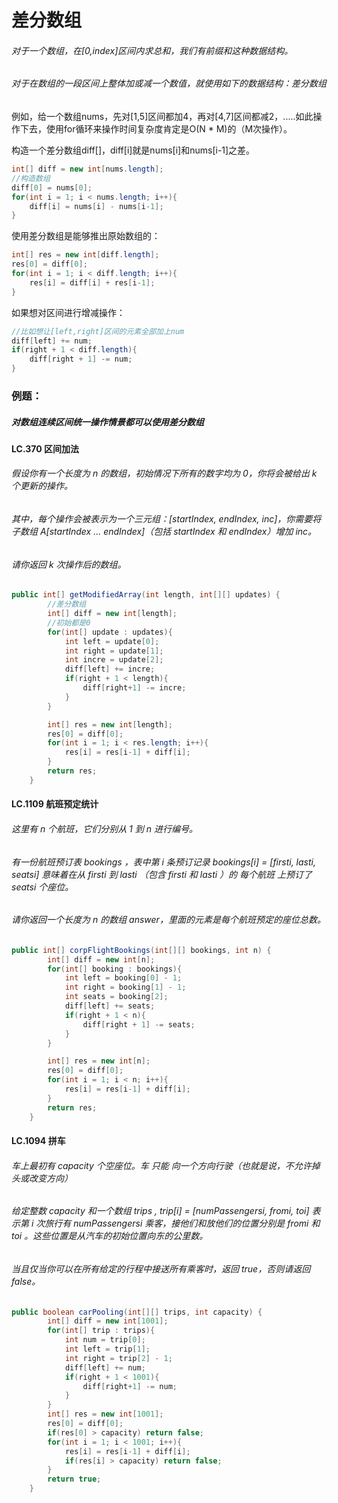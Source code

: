 # 差分数组

###### 对于一个数组，在[0,index]区间内求总和，我们有前缀和这种数据结构。

###### 对于在数组的一段区间上整体加或减一个数值，就使用如下的数据结构：差分数组

例如，给一个数组nums，先对[1,5]区间都加4，再对[4,7]区间都减2，.....如此操作下去，使用for循环来操作时间复杂度肯定是O(N * M)的（M次操作）。



构造一个差分数组diff[]，diff[i]就是nums[i]和nums[i-1]之差。

```java
int[] diff = new int[nums.length];
//构造数组
diff[0] = nums[0];
for(int i = 1; i < nums.length; i++){
    diff[i] = nums[i] - nums[i-1];
}
```

使用差分数组是能够推出原始数组的：

```java
int[] res = new int[diff.length];
res[0] = diff[0];
for(int i = 1; i < diff.length; i++){
	res[i] = diff[i] + res[i-1];
}
```

如果想对区间进行增减操作：

```java
//比如想让[left,right]区间的元素全部加上num
diff[left] += num;
if(right + 1 < diff.length){
	diff[right + 1] -= num;
}
```



### 例题：

##### 对数组连续区间统一操作情景都可以使用差分数组



#### LC.370 区间加法

###### 假设你有一个长度为 n 的数组，初始情况下所有的数字均为 0，你将会被给出 k 个更新的操作。

###### 其中，每个操作会被表示为一个三元组：[startIndex, endIndex, inc]，你需要将子数组 A[startIndex ... endIndex]（包括 startIndex 和 endIndex）增加 inc。

###### 请你返回 k 次操作后的数组。

```java
public int[] getModifiedArray(int length, int[][] updates) {
        //差分数组
        int[] diff = new int[length];
        //初始都是0
        for(int[] update : updates){
            int left = update[0];
            int right = update[1];
            int incre = update[2];
            diff[left] += incre;
            if(right + 1 < length){
                diff[right+1] -= incre;
            }
        }

        int[] res = new int[length];
        res[0] = diff[0];
        for(int i = 1; i < res.length; i++){
            res[i] = res[i-1] + diff[i];
        }
        return res;
    }
```



#### LC.1109 航班预定统计

###### 这里有 n 个航班，它们分别从 1 到 n 进行编号。

###### 有一份航班预订表 bookings ，表中第 i 条预订记录 bookings[i] = [firsti, lasti, seatsi] 意味着在从 firsti 到 lasti （包含 firsti 和 lasti ）的 每个航班 上预订了 seatsi 个座位。

###### 请你返回一个长度为 n 的数组 answer，里面的元素是每个航班预定的座位总数。

```java
public int[] corpFlightBookings(int[][] bookings, int n) {
        int[] diff = new int[n];
        for(int[] booking : bookings){
            int left = booking[0] - 1;
            int right = booking[1] - 1;
            int seats = booking[2];
            diff[left] += seats;
            if(right + 1 < n){
                diff[right + 1] -= seats;
            }
        }

        int[] res = new int[n];
        res[0] = diff[0];
        for(int i = 1; i < n; i++){
            res[i] = res[i-1] + diff[i];
        }
        return res;
    }
```



#### LC.1094 拼车

###### 车上最初有 capacity 个空座位。车 只能 向一个方向行驶（也就是说，不允许掉头或改变方向）

###### 给定整数 capacity 和一个数组 trips ,  trip[i] = [numPassengersi, fromi, toi] 表示第 i 次旅行有 numPassengersi 乘客，接他们和放他们的位置分别是 fromi 和 toi 。这些位置是从汽车的初始位置向东的公里数。

###### 当且仅当你可以在所有给定的行程中接送所有乘客时，返回 true，否则请返回 false。

```java
public boolean carPooling(int[][] trips, int capacity) {
        int[] diff = new int[1001];
        for(int[] trip : trips){
            int num = trip[0];
            int left = trip[1];
            int right = trip[2] - 1;
            diff[left] += num;
            if(right + 1 < 1001){
                diff[right+1] -= num;
            }
        }
        int[] res = new int[1001];
        res[0] = diff[0];
        if(res[0] > capacity) return false;
        for(int i = 1; i < 1001; i++){
            res[i] = res[i-1] + diff[i];
            if(res[i] > capacity) return false;
        }
        return true;
    }
```

